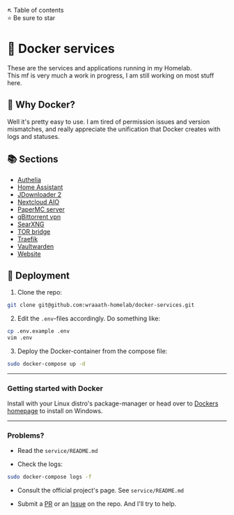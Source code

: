 ↖️ Table of contents \
⭐ Be sure to star

# 🐳 Docker services
These are the services and applications running in my Homelab. \
This mf is very much a work in progress, I am still working on most stuff here.

## 💢 Why Docker?
Well it's pretty easy to use. I am tired of permission issues and version mismatches, and really appreciate the unification that Docker creates with logs and statuses.

## 📚 Sections
* [Authelia](authelia/)
* [Home Assistant](homeassistant/)
* [JDownloader 2](jdownloader/)
* [Nextcloud AIO](nextcloud-aio/)
* [PaperMC server](papermc-server/)
* [qBittorrent vpn](qbittorrent-vpn/)
* [SearXNG](searxng/)
* [TOR bridge](tor-bridge/)
* [Traefik](traefik/)
* [Vaultwarden](vaultwarden/)
* [Website](website/)

## 🚀 Deployment
1. Clone the repo:
```bash
git clone git@github.com:wraaath-homelab/docker-services.git
```

2. Edit the `.env`-files accordingly. Do something like:
```bash
cp .env.example .env
vim .env
```

3. Deploy the Docker-container from the compose file:
```bash
sudo docker-compose up -d
```

---

### Getting started with Docker
Install with your Linux distro's package-manager or head over to [Dockers homepage](https://www.docker.com/get-started/) to install on Windows.

---

### Problems?
* Read the `service/README.md`

* Check the logs:
```bash
sudo docker-compose logs -f
```

* Consult the official project's page. See `service/README.md`

* Submit a [PR](https://github.com/wraaath-homelab/docker-services/pulls) or an [Issue](https://github.com/wraaath-homelab/docker-services/issues) on the repo. And I'll try to help.